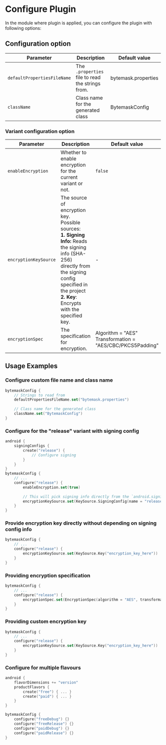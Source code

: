 # Configure Plugin

In the module where plugin is applied, you can configure the plugin with following options:

## Configuration option

| Parameter                   | Description                                      | Default value       |
|-----------------------------|--------------------------------------------------|---------------------|
| `defaultPropertiesFileName` | The `.properties` file to read the strings from. | bytemask.properties |
| `className`                 | Class name for the generated class               | BytemaskConfig      |

### Variant configuration option

| Parameter             | Description                                                                                                                                                                                                          | Default value                                                  |
|-----------------------|----------------------------------------------------------------------------------------------------------------------------------------------------------------------------------------------------------------------|----------------------------------------------------------------|
| `enableEncryption`    | Whether to enable encryption for the current variant or not.                                                                                                                                                         | `false`                                                        |
| `encryptionKeySource` | The source of encryption key. Possible sources: <br>**1. Signing Info:** Reads the signing info (SHA-256) directly from the signing config specified in the project <br>**2. Key**: Encrypts with the specified key. | -                                                              |
| `encryptionSpec`      | The specification for encryption.                                                                                                                                                                                    | Algorithm = "AES" <br> Transformation = "AES/CBC/PKCS5Padding" |

## Usage Examples

### Configure custom file name and class name

```Kotlin
bytemaskConfig {
    // Strings to read from
    defaultPropertiesFileName.set("bytemask.properties")
    
    // Class name for the generated class
    className.set("BytemaskConfig")
}
```

### Configure for the "release" variant with signing config

```Kotlin
android {
    signingConfigs { 
        create("release") { 
            // Configure signing
        } 
    }
}
bytemaskConfig {
    // ...
    configure("release") {
        enableEncryption.set(true)
        
        // This will pick signing info directly from the `android.signingConfigs`.
        encryptionKeySource.set(KeySource.SigningConfig(name = "release"))
    }
}
```

### Provide encryption key directly without depending on signing config info

```Kotlin
bytemaskConfig {
    // ...
    configure("release") {
        encryptionKeySource.set(KeySource.Key("encryption_key_here"))
    }
}
```

### Providing encryption specification

```Kotlin
bytemaskConfig {
    // ...
    configure("release") {
        encryptionSpec.set(EncryptionSpec(algorithm = "AES", transformation = "AES/GCM/NoPadding"))
    }
}
```

### Providing custom encryption key

```Kotlin
bytemaskConfig {
    // ...
    configure("release") {
        encryptionKeySource.set(KeySource.Key("encryption_key_here"))
    }
}
```

### Configure for multiple flavours

```Kotlin
android {
    flavorDimensions += "version"
    productFlavors {
        create("free") { ... }
        create("paid") { ... }
    }
}

bytemaskConfig {
    configure("freeDebug") {}
    configure("freeRelease") {}
    configure("paidDebug") {}
    configure("paidRelease") {}
}
```